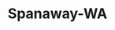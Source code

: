 ---
title: Spanaway-WA
slug: spanaway-wa
f_state:
- cms/state/washington.md
f_locations:
- cms/payday-loan/cash-it-inc-7772.md
- cms/payday-loan/cash-n-advance-7966.md
- cms/payday-loan/check-into-cash-12576.md
- cms/payday-loan/check-into-cash-12588.md
- cms/payday-loan/express-financial-centers-17158.md
updated-on: '2024-05-30T13:41:28.615Z'
created-on: '2024-05-30T13:41:28.615Z'
published-on: '2024-05-30T13:54:32.469Z'
f_city: Spanaway
layout: '[city].html'
tags: city
---